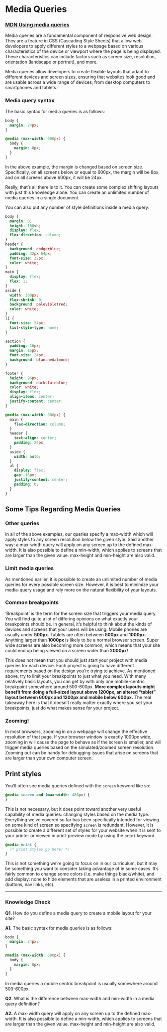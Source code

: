 # Media Queries

### [MDN Using media queries](https://developer.mozilla.org/en-US/docs/Web/CSS/CSS_media_queries/Using_media_queries "developer.mozilla.org/en-US/docs/Web/CSS/CSS_media_queries/Using_media_queries")

Media queries are a fundamental component of responsive web design. They are a feature in CSS (Cascading Style Sheets) that allow web developers to apply different styles to a webpage based on various characteristics of the device or viewport where the page is being displayed. These characteristics can include factors such as screen size, resolution, orientation (landscape or portrait), and more.

Media queries allow developers to create flexible layouts that adapt to different devices and screen sizes, ensuring that websites look good and are usable across a wide range of devices, from desktop computers to smartphones and tablets.

### Media query syntax
The basic syntax for media queries is as follows:

```css
body {
  margin: 24px;
}

@media (max-width: 600px) {
  body {
    margin: 8px;
  }
}
```

In the above example, the margin is changed based on screen size. Specifically, on all screens below or equal to 600px, the margin will be 8px, and on all screens above 600px, it will be 24px.

Really, that’s all there is to it. You can create some complex shifting layouts with just this knowledge alone. You can create an unlimited number of media queries in a single document.

You can also put any number of style definitions inside a media query:

```css
body {
  margin: 0;
  height: 100vh;
  display: flex;
  flex-direction: column;
}
header {
  background: dodgerblue;
  padding: 32px 64px;
  font-size: 32px;
  color: white;
}
main {
  display: flex;
  flex: 1;
}
aside {
  width: 300px;
  flex-shrink: 0;
  background: palevioletred;
  color: white;
}
li {
  font-size: 24px;
  list-style-type: none;
}

section {
  padding: 16px;
  margin: 16px;
  font-size: 24px;
  background: blanchedalmond;
}

footer {
  height: 96px;
  background: darkslateblue;
  color: white;
  display: flex;
  align-items: center;
  justify-content: center;
}

@media (max-width: 800px) {
  main {
    flex-direction: column;
  }
  header {
    text-align: center;
    padding: 24px
  }
  aside {
    width: auto;
  }
  ul {
    display: flex;
    gap: 16px;
    justify-content: center;
    padding: 0;
  }
}
```

## Some Tips Regarding Media Queries
### Other queries
In all of the above examples, our queries specify a max-width which will apply styles to any screen resolution below the given style. Said another way: a max-width query will apply on any screen up to the defined max-width. It is also possible to define a min-width, which applies to screens that are larger than the given value. max-height and min-height are also valid.

### Limit media queries
As mentioned earlier, it is possible to create an unlimited number of media queries for every possible screen size. However, it is best to minimize your media-query usage and rely more on the natural flexibility of your layouts.

### Common breakpoints
‘Breakpoint’ is the term for the screen size that triggers your media query. You will find quite a lot of differing opinions on what exactly your breakpoints should be. In general, it’s helpful to think about the kinds of devices and screens that your users will be using. Mobile phones are usually under **500px**. Tablets are often between **500px** and **1000px**. Anything larger than **1000px** is likely to be a normal browser screen. Super wide screens are also becoming more common, which means that your site could end up being viewed on a screen wider than **2000px**!

This does not mean that you should just start your project with media queries for each device. Each project is going to have different requirements based on the design you’re trying to achieve. As mentioned above, try to limit your breakpoints to just what you need. With many relatively basic layouts, you can get by with only one mobile-centric breakpoint somewhere around 500-600px. **More complex layouts might benefit from doing a full-sized layout above 1200px, an altered “tablet” layout between 600px and 1200px and mobile below 600px.** The real takeaway here is that it doesn’t really matter exactly where you set your breakpoints, just do what makes sense for your project.

### Zooming!
In most browsers, zooming in on a webpage will change the effective resolution of that page. If your browser window is exactly 1000px wide, zooming in will cause the page to behave as if the screen is smaller, and will trigger media queries based on the simulated/zoomed screen resolution. Zooming out can be handy for debugging issues that arise on screens that are larger than your own computer screen.

## Print styles
You’ll often see media queries defined with the `screen` keyword like so:

```css
@media screen and (max-width: 480px) {
}
```

This is not necessary, but it does point toward another very useful capability of media queries: changing styles based on the media type. Everything we’ve covered so far has been specifically intended for viewing on some kind of screen so specifying `screen` is redundant. However, it is possible to create a different set of styles for your website when it is sent to your printer or viewed in print-preview mode by using the `print` keyword.

```css
@media print {
  /* print styles go here! */
}
```

This is not something we’re going to focus on in our curriculum, but it may be something you want to consider taking advantage of in some cases. It’s fairly common to change some colors (i.e. make things black/white), and add display: none to hide elements that are useless in a printed environment (buttons, nav links, etc).

---
### Knowledge Check

**Q1.** How do you define a media query to create a mobile layout for your site?

**A1.** The basic syntax for media queries is as follows:

```css
body {
  margin: 24px;
}

@media (max-width: 600px) {
  body {
    margin: 8px;
  }
}
```

In media queries a mobile centric breakpoint is usually somewhere around 500-600px.

**Q2.** What is the difference between max-width and min-width in a media query definition?

**A2.** A max-width query will apply on any screen up to the defined max-width. It is also possible to define a min-width, which applies to screens that are larger than the given value. max-height and min-height are also valid.